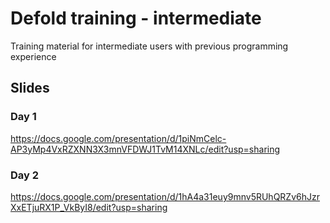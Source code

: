 # Defold training - intermediate
Training material for intermediate users with previous programming experience

## Slides

### Day 1
https://docs.google.com/presentation/d/1piNmCelc-AP3yMp4VxRZXNN3X3mnVFDWJ1TvM14XNLc/edit?usp=sharing

### Day 2
https://docs.google.com/presentation/d/1hA4a31euy9mnv5RUhQRZv6hJzrXxETjuRX1P_VkByI8/edit?usp=sharing
